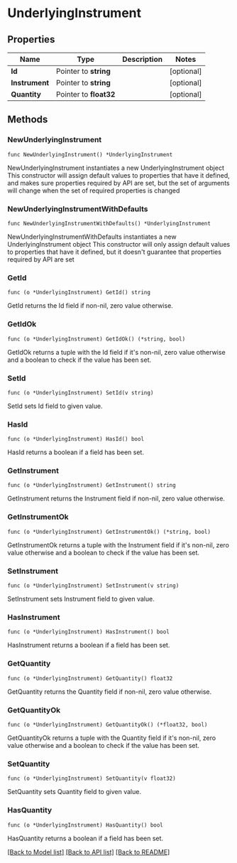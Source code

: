 # UnderlyingInstrument

## Properties

Name | Type | Description | Notes
------------ | ------------- | ------------- | -------------
**Id** | Pointer to **string** |  | [optional] 
**Instrument** | Pointer to **string** |  | [optional] 
**Quantity** | Pointer to **float32** |  | [optional] 

## Methods

### NewUnderlyingInstrument

`func NewUnderlyingInstrument() *UnderlyingInstrument`

NewUnderlyingInstrument instantiates a new UnderlyingInstrument object
This constructor will assign default values to properties that have it defined,
and makes sure properties required by API are set, but the set of arguments
will change when the set of required properties is changed

### NewUnderlyingInstrumentWithDefaults

`func NewUnderlyingInstrumentWithDefaults() *UnderlyingInstrument`

NewUnderlyingInstrumentWithDefaults instantiates a new UnderlyingInstrument object
This constructor will only assign default values to properties that have it defined,
but it doesn't guarantee that properties required by API are set

### GetId

`func (o *UnderlyingInstrument) GetId() string`

GetId returns the Id field if non-nil, zero value otherwise.

### GetIdOk

`func (o *UnderlyingInstrument) GetIdOk() (*string, bool)`

GetIdOk returns a tuple with the Id field if it's non-nil, zero value otherwise
and a boolean to check if the value has been set.

### SetId

`func (o *UnderlyingInstrument) SetId(v string)`

SetId sets Id field to given value.

### HasId

`func (o *UnderlyingInstrument) HasId() bool`

HasId returns a boolean if a field has been set.

### GetInstrument

`func (o *UnderlyingInstrument) GetInstrument() string`

GetInstrument returns the Instrument field if non-nil, zero value otherwise.

### GetInstrumentOk

`func (o *UnderlyingInstrument) GetInstrumentOk() (*string, bool)`

GetInstrumentOk returns a tuple with the Instrument field if it's non-nil, zero value otherwise
and a boolean to check if the value has been set.

### SetInstrument

`func (o *UnderlyingInstrument) SetInstrument(v string)`

SetInstrument sets Instrument field to given value.

### HasInstrument

`func (o *UnderlyingInstrument) HasInstrument() bool`

HasInstrument returns a boolean if a field has been set.

### GetQuantity

`func (o *UnderlyingInstrument) GetQuantity() float32`

GetQuantity returns the Quantity field if non-nil, zero value otherwise.

### GetQuantityOk

`func (o *UnderlyingInstrument) GetQuantityOk() (*float32, bool)`

GetQuantityOk returns a tuple with the Quantity field if it's non-nil, zero value otherwise
and a boolean to check if the value has been set.

### SetQuantity

`func (o *UnderlyingInstrument) SetQuantity(v float32)`

SetQuantity sets Quantity field to given value.

### HasQuantity

`func (o *UnderlyingInstrument) HasQuantity() bool`

HasQuantity returns a boolean if a field has been set.


[[Back to Model list]](../README.md#documentation-for-models) [[Back to API list]](../README.md#documentation-for-api-endpoints) [[Back to README]](../README.md)


